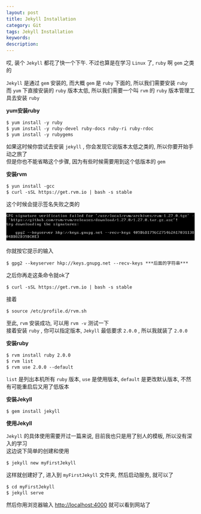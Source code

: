```yaml
---
layout: post
title: Jekyll Installation
category: Git
tags: Jekyll Installation
keywords:
description:
---
```

哎, 装个 `Jekyll` 都花了快一个下午. 不过也算是在学习 `Linux` 了, `ruby` 啊 `gem` 之类的

`Jekyll` 是通过 `gem` 安装的, 而大概 `gem` 是 `ruby` 下面的, 所以我们需要安装 `ruby`  
而 `yum` 下直接安装的 `ruby` 版本太低, 所以我们需要一个叫 `rvm` 的 `ruby` 版本管理工具去安装 `ruby` 

**yum安装ruby**  

```
$ yum install -y ruby
$ yum install -y ruby-devel ruby-docs ruby-ri ruby-rdoc
$ yum install -y rubygems
```  

如果这时候你尝试去安装 `jekyll` , 你会发现它说版本太低之类的, 所以你要开始手动之旅了  
但是你也不能省略这个步骤, 因为有些时候需要用到这个低版本的 `gem`  

**安装rvm**  

```
$ yun install -gcc
$ curl -sSL https://get.rvm.io | bash -s stable
```  

这个时候会提示签名失败之类的  

![1](/public/img/2016-04-06-Jekyll-Installation-1.png)  

你就按它提示的输入  

```
$ gpg2 --keyserver hkp://keys.gnupg.net --recv-keys ***后面的字符串***
```  

之后你再走这条命令就ok了  

```
$ curl -sSL https://get.rvm.io | bash -s stable
```  

接着  

```
$ source /etc/profile.d/rvm.sh
```  

至此, `rvm` 安装成功, 可以用 `rvm -v` 测试一下  
接着安装 `ruby` , 你可以指定版本, `Jekyll` 最低要求 `2.0.0` , 所以我就装了 `2.0.0`  

**安装ruby**  

```
$ rvm install ruby 2.0.0
$ rvm list
$ rvm use 2.0.0 --default
```

`list` 是列出本机所有 `ruby` 版本, `use` 是使用版本, `default` 是更改默认版本, 不然有可能重启后又用了低版本

**安装Jekyll**  

```
$ gem install jekyll
```  

**使用Jekyll**

`Jekyll` 的具体使用需要开过一篇来说, 目前我也只是用了别人的模板, 所以没有深入的学习  
这边说下简单的创建和使用  

```
$ jekyll new myFirstJekyll
```  

这样就创建好了, 进入到 `myFirstJekyll` 文件夹, 然后启动服务, 就可以了  

```
$ cd myFirstJekyll
$ jekyll serve
```  

然后你用浏览器输入 [http://localhost:4000](http://localhost:4000) 就可以看到网站了